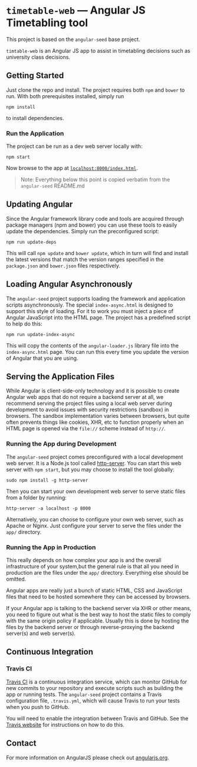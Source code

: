 # `timetable-web` — Angular JS Timetabling tool

This project is based on the `angular-seed` base project.

`timtable-web` is an Angular JS app to assist in timetabling decisions such as university 
class decisions.

## Getting Started

Just clone the repo and install. The project requires both `npm` and `bower` to run. With
both prerequisites installed, simply run 

```
npm install
```

to install dependencies.

### Run the Application

The project can be run as a dev web server locally with:
```
npm start
```

Now browse to the app at [`localhost:8000/index.html`][local-app-url].


> Note: Everything below this point is copied verbatim from the `angular-seed` README.md

## Updating Angular

Since the Angular framework library code and tools are acquired through package managers 
(npm and bower) you can use these tools to easily update the dependencies. Simply run the 
preconfigured script:

```
npm run update-deps
```

This will call `npm update` and `bower update`, which in turn will find and install the 
latest versions that match the version ranges specified in the `package.json` and 
`bower.json` files respectively.


## Loading Angular Asynchronously

The `angular-seed` project supports loading the framework and application scripts 
asynchronously. The special `index-async.html` is designed to support this style of loading. 
For it to work you must inject a piece of Angular JavaScript into the HTML page. The project 
has a predefined script to help do this:

```
npm run update-index-async
```

This will copy the contents of the `angular-loader.js` library file into the 
`index-async.html` page. You can run this every time you update the version of Angular that 
you are using.


## Serving the Application Files

While Angular is client-side-only technology and it is possible to create Angular web apps 
that do not require a backend server at all, we recommend serving the project files using a 
local web server during development to avoid issues with security restrictions (sandbox) in 
browsers. The sandbox implementation varies between browsers, but quite often prevents things
like cookies, XHR, etc to function properly when an HTML page is opened via the `file://` 
scheme instead of `http://`.

### Running the App during Development

The `angular-seed` project comes preconfigured with a local development web server. It is a 
Node.js tool called [http-server][http-server]. You can start this web server with 
`npm start`, but you may choose to install the tool globally:

```
sudo npm install -g http-server
```

Then you can start your own development web server to serve static files from a folder by 
running:

```
http-server -a localhost -p 8000
```

Alternatively, you can choose to configure your own web server, such as Apache or Nginx. Just
configure your server to serve the files under the `app/` directory.

### Running the App in Production

This really depends on how complex your app is and the overall infrastructure of your system,but the general rule is that all you need in production are the files under the `app/` 
directory. Everything else should be omitted.

Angular apps are really just a bunch of static HTML, CSS and JavaScript files that need to be
hosted somewhere they can be accessed by browsers.

If your Angular app is talking to the backend server via XHR or other means, you need to 
figure out what is the best way to host the static files to comply with the same origin 
policy if applicable. Usually this is done by hosting the files by the backend server or 
through reverse-proxying the backend server(s) and web server(s).


## Continuous Integration

### Travis CI

[Travis CI][travis] is a continuous integration service, which can monitor GitHub for new 
commits to your repository and execute scripts such as building the app or running tests. 
The `angular-seed` project contains a Travis configuration file, `.travis.yml`, which will 
cause Travis to run your tests when you push to GitHub.

You will need to enable the integration between Travis and GitHub. See the
[Travis website][travis-docs] for instructions on how to do this.


## Contact

For more information on AngularJS please check out [angularjs.org][angularjs].

[angularjs]: https://angularjs.org/
[http-server]: https://github.com/indexzero/http-server
[local-app-url]: http://localhost:8000/index.html
[travis]: https://travis-ci.org/
[travis-docs]: https://docs.travis-ci.com/user/getting-started
